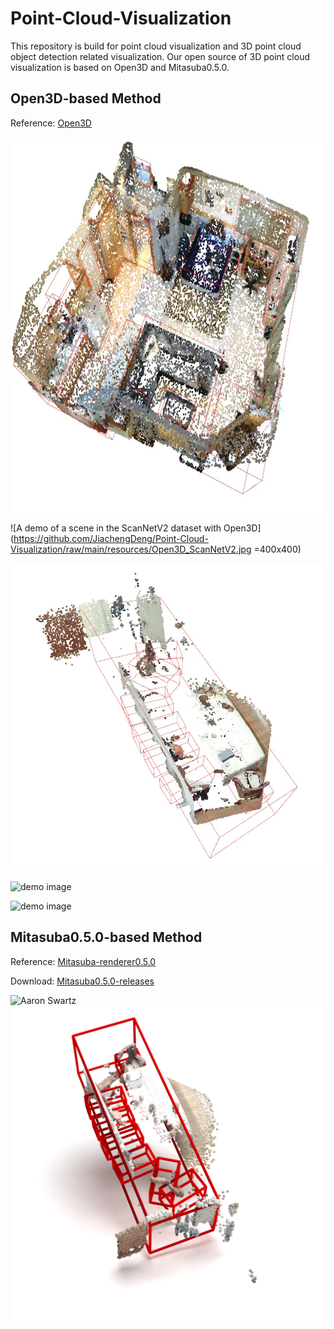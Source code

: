 # Point-Cloud-Visualization
This repository is build for point cloud visualization and 3D point cloud object detection related visualization.
Our open source of 3D point cloud visualization is based on Open3D and Mitasuba0.5.0.
## Open3D-based Method
Reference: <a href="https://github.com/isl-org/Open3D" title="Open3D">Open3D</a>

<div align=center>
<img src="https://github.com/JiachengDeng/Point-Cloud-Visualization/raw/main/resources/Open3D_ScanNetV2.jpg" width = "600" height = "600" alt="A demo of a scene in the ScanNetV2 dataset with Open3D" />
</div>

![A demo of a scene in the ScanNetV2 dataset with Open3D](https://github.com/JiachengDeng/Point-Cloud-Visualization/raw/main/resources/Open3D_ScanNetV2.jpg =400x400)

![A demo of a scene in the SUN RGB-D dataset with Open3D](https://github.com/JiachengDeng/Point-Cloud-Visualization/raw/main/resources/Open3D_SUNRGBD.jpg)

![demo image](https://github.com/JiachengDeng/Point-Cloud-Visualization/raw/main/resources/ScanNetV2.gif)

![demo image](https://github.com/JiachengDeng/Point-Cloud-Visualization/raw/main/resources/SUNRGBD.gif)

## Mitasuba0.5.0-based Method
Reference: <a href="https://www.mitsuba-renderer.org/devblog/2014/02/mitsuba-0-5-0-released/" title="Mitasuba-renderer0.5.0">Mitasuba-renderer0.5.0</a>

Download: <a href="http://www.mitsuba-renderer.org/releases/current/windows/" title="Mitasuba0.5.0-releases">Mitasuba0.5.0-releases</a> 

![Aaron Swartz](https://github.com/JiachengDeng/Point-Cloud-Visualization/raw/main/resources/Mitasuba_ScanNetV2.png)
![Aaron Swartz](https://github.com/JiachengDeng/Point-Cloud-Visualization/raw/main/resources/Mitasuba_SUNRGBD.png)

